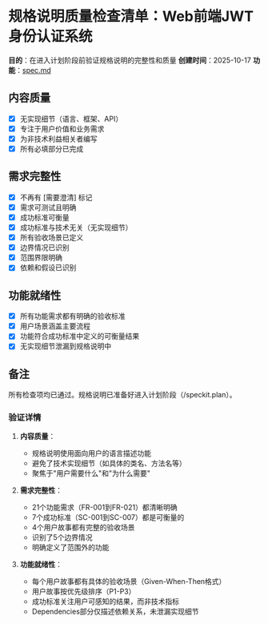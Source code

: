 # 规格说明质量检查清单：Web前端JWT身份认证系统

**目的**：在进入计划阶段前验证规格说明的完整性和质量
**创建时间**：2025-10-17
**功能**：[spec.md](../spec.md)

## 内容质量

- [x] 无实现细节（语言、框架、API）
- [x] 专注于用户价值和业务需求
- [x] 为非技术利益相关者编写
- [x] 所有必填部分已完成

## 需求完整性

- [x] 不再有 [需要澄清] 标记
- [x] 需求可测试且明确
- [x] 成功标准可衡量
- [x] 成功标准与技术无关（无实现细节）
- [x] 所有验收场景已定义
- [x] 边界情况已识别
- [x] 范围界限明确
- [x] 依赖和假设已识别

## 功能就绪性

- [x] 所有功能需求都有明确的验收标准
- [x] 用户场景涵盖主要流程
- [x] 功能符合成功标准中定义的可衡量结果
- [x] 无实现细节泄漏到规格说明中

## 备注

所有检查项均已通过。规格说明已准备好进入计划阶段（/speckit.plan）。

### 验证详情

1. **内容质量**：
   - 规格说明使用面向用户的语言描述功能
   - 避免了技术实现细节（如具体的类名、方法名等）
   - 聚焦于"用户需要什么"和"为什么需要"

2. **需求完整性**：
   - 21个功能需求（FR-001到FR-021）都清晰明确
   - 7个成功标准（SC-001到SC-007）都是可衡量的
   - 4个用户故事都有完整的验收场景
   - 识别了5个边界情况
   - 明确定义了范围外的功能

3. **功能就绪性**：
   - 每个用户故事都有具体的验收场景（Given-When-Then格式）
   - 用户故事按优先级排序（P1-P3）
   - 成功标准关注用户可感知的结果，而非技术指标
   - Dependencies部分仅描述依赖关系，未泄漏实现细节
